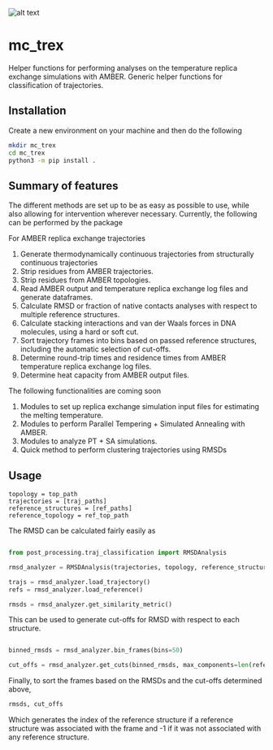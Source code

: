 ![alt text](https://github.com/nithinkr2000/mc_trex/assets/dev/logo2.jpg?raw=true)
# mc_trex

Helper functions for performing analyses on the temperature replica exchange simulations with AMBER. Generic helper functions for classification of trajectories. 

## Installation
Create a new environment on your machine and then do the following
``` bash
mkdir mc_trex
cd mc_trex
python3 -m pip install .
```


## Summary of features

The different methods are set up to be as easy as possible to use, while also allowing for intervention wherever necessary. Currently, the following can be performed by the package

For AMBER replica exchange trajectories
1. Generate thermodynamically continuous trajectories from structurally continuous trajectories
2. Strip residues from AMBER trajectories.
3. Strip residues from AMBER topologies.
4. Read AMBER output and temperature replica exchange log files and generate dataframes.
5. Calculate RMSD or fraction of native contacts analyses with respect to multiple reference structures.
6. Calculate stacking interactions and van der Waals forces in DNA molecules, using a hard or soft cut.
7. Sort trajectory frames into bins based on passed reference structures, including the automatic selection of cut-offs.
8. Determine round-trip times and residence times from AMBER temperature replica exchange log files.
9. Determine heat capacity from AMBER output files.

The following functionalities are coming soon
1. Modules to set up replica exchange simulation input files for estimating the melting temperature.
2. Modules to perform Parallel Tempering + Simulated Annealing with AMBER.
3. Modules to analyze PT + SA simulations.
4. Quick method to perform clustering trajectories using RMSDs

## Usage

```{r,eval=False,tidy=False}
topology = top_path
trajectories = [traj_paths] 
reference_structures = [ref_paths]
reference_topology = ref_top_path
```

The RMSD can be calculated fairly easily as 

```python

from post_processing.traj_classification import RMSDAnalysis

rmsd_analyzer = RMSDAnalysis(trajectories, topology, reference_structures, reference_topology)

trajs = rmsd_analyzer.load_trajectory()
refs = rmsd_analyzer.load_reference()

rmsds = rmsd_analyzer.get_similarity_metric()
```

This can be used to generate cut-offs for RMSD with respect to each structure.

```python

binned_rmsds = rmsd_analyzer.bin_frames(bins=50)

cut_offs = rmsd_analyzer.get_cuts(binned_rmsds, max_components=len(reference_structures)+5, height=1)
```

Finally, to sort the frames based on the RMSDs and the cut-offs determined above,
```python
rmsds, cut_offs

```

Which generates the index of the reference structure if a reference structure was associated with the frame and -1 if it was not associated with any reference structure.




